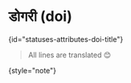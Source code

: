 # डोगरी (doi)
{id="statuses-attributes-doi-title"}



> All lines are translated 😊
>
{style="note"}

